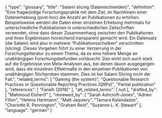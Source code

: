 {
    "type": "glossary",
    "title": "Salami slicing (Salamischneiden)",
    "definition": "Eine fragwürdige Forschungspraktik mit dem Ziel, im Nachhinein einer Datenerhebung (post-hoc) die Anzahl an Publikationen zu erhöhen. Beispielsweise werden die Daten einer einzelnen Erhebung mehrmals für unterschiedliche Publikationen in unterschiedlichen Zeitschriften verwendet, ohne dass dieser Zusammenhang zwischen den Publikationen und ihren Ergebnissen hinreichend transparent gemacht wird. Ein Datensatz (die Salami) wird also in mehrere “Publikationsscheiben” zerschnitten (slicing). Dieses Vorgehen führt zu einer Verzerrung in der Forschungsliteratur zu einem Thema, da es eine höhere Menge an unabhängigen Forschungsbefunden vortäuscht. Das wirkt sich auch stark auf die Ergebnisse von Meta-Analysen aus, bei denen davon ausgegangen wird, dass die einzelnen Effektmaße in den einzelnen Publikationen von unabhängigen Stichproben stammen. Dies ist bei Salami Slicing nicht der Fall.",
    "related_terms": [
        "Gaming (the system)",
        "Questionable Research Practices or Questionable Reporting Practices (QRPs)",
        "Partial publication"
    ],
    "references": [
        "Fanelli (2018)"
    ],
    "alt_related_terms": [
        null
    ],
    "drafted_by": [
        "Mahmoud Elsherif"
    ],
    "reviewed_by": [
        "Sarah Ashcroft-Jones",
        "Adrien Fillon",
        "Helena Hartmann",
        "Matt Jaquiery",
        "Tamara Kalandadze",
        "Charlotte R. Pennington",
        "Graham Reid",
        "Suzanne L. K. Stewart"
    ],
    "language": "german"
}